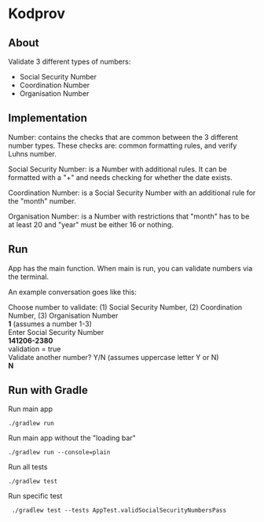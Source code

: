 # Kodprov

## About

Validate 3 different types of numbers: 
- Social Security Number
- Coordination Number
- Organisation Number

## Implementation

Number: contains the checks that are common between the 3 different number types. 
These checks are: common formatting rules, and verify Luhns number.

Social Security Number: is a Number with additional rules. It can be formatted with a "+"
and needs checking for whether the date exists.

Coordination Number: is a Social Security Number with an additional rule for the "month" number.

Organisation Number: is a Number with restrictions that "month" has to be at least 20
and "year" must be either 16 or nothing.

## Run

App has the main function. When main is run, you can validate numbers via the terminal.

An example conversation goes like this:

Choose number to validate: (1) Social Security Number, (2) Coordination Number, (3) Organisation Number  
**1** (assumes a number 1-3)  
Enter Social Security Number  
**141206-2380**  
validation = true  
Validate another number? Y/N (assumes uppercase letter Y or N)  
**N**  

## Run with Gradle

Run main app

```
./gradlew run
```
Run main app without the "loading bar"
```
./gradlew run --console=plain
```

Run all tests
```
./gradlew test
```

Run specific test

```
 ./gradlew test --tests AppTest.validSocialSecurityNumbersPass
```
